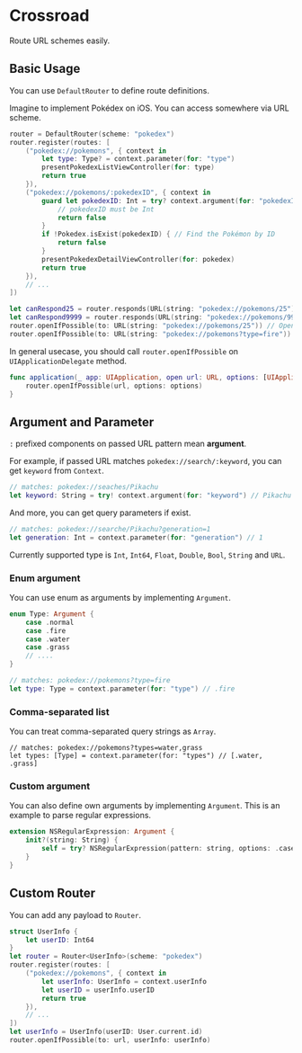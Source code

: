 # Crossroad

Route URL schemes easily.

## Basic Usage

You can use `DefaultRouter` to define route definitions.

Imagine to implement Pokédex on iOS. You can access somewhere via URL scheme.

```swift
router = DefaultRouter(scheme: "pokedex")
router.register(routes: [
    ("pokedex://pokemons", { context in 
        let type: Type? = context.parameter(for: "type")
        presentPokedexListViewController(for: type)
        return true 
    }),
    ("pokedex://pokemons/:pokedexID", { context in 
        guard let pokedexID: Int = try? context.argument(for: "pokedexID") else {
            // pokedexID must be Int
            return false
        }
        if !Pokedex.isExist(pokedexID) { // Find the Pokémon by ID
            return false
        }
        presentPokedexDetailViewController(for: pokedex)
        return true 
    }),
    // ...
])

let canRespond25 = router.responds(URL(string: "pokedex://pokemons/25")!) // Pikachu(No. 25) is exist! so it returns true
let canRespond9999 = router.responds(URL(string: "pokedex://pokemons/9999")!) // No. 9999 is unknown. so it returns false
router.openIfPossible(to: URL(string: "pokedex://pokemons/25")) // Open Pikachu page
router.openIfPossible(to: URL(string: "pokedex://pokemons?type=fire")) // Open list of fire Pokémons page
```

In general usecase, you should call `router.openIfPossible` on `UIApplicationDelegate` method.

```swift
func application(_ app: UIApplication, open url: URL, options: [UIApplicationOpenURLOptionsKey: Any]) -> Bool {
    router.openIfPossible(url, options: options)
}
```

## Argument and Parameter

`:` prefixed components on passed URL pattern mean **argument**.

For example, if passed URL matches `pokedex://search/:keyword`, you can get `keyword` from `Context`.

```swift
// matches: pokedex://seaches/Pikachu
let keyword: String = try! context.argument(for: "keyword") // Pikachu
```

And more, you can get query parameters if exist.

```swift
// matches: pokedex://searche/Pikachu?generation=1
let generation: Int = context.parameter(for: "generation") // 1
```

Currently supported type is `Int`, `Int64`, `Float`, `Double`, `Bool`, `String` and `URL`.

### Enum argument

You can use enum as arguments by implementing `Argument`.

```swift
enum Type: Argument {
    case .normal
    case .fire
    case .water
    case .grass
    // ....
}

// matches: pokedex://pokemons?type=fire
let type: Type = context.parameter(for: "type") // .fire
```

### Comma-separated list

You can treat comma-separated query strings as `Array`.

```
// matches: pokedex://pokemons?types=water,grass
let types: [Type] = context.parameter(for: "types") // [.water, .grass]
```

### Custom argument

You can also define own arguments by implementing `Argument`.
This is an example to parse regular expressions.

```swift
extension NSRegularExpression: Argument {
    init?(string: String) {
        self = try? NSRegularExpression(pattern: string, options: .caseInsensitive)
    }
}
```

## Custom Router

You can add any payload to `Router`.

```swift
struct UserInfo {
    let userID: Int64
}
let router = Router<UserInfo>(scheme: "pokedex")
router.register(routes: [
    ("pokedex://pokemons", { context in 
        let userInfo: UserInfo = context.userInfo
        let userID = userInfo.userID
        return true 
    }),
    // ...
])
let userInfo = UserInfo(userID: User.current.id)
router.openIfPossible(to: url, userInfo: userInfo)
```
